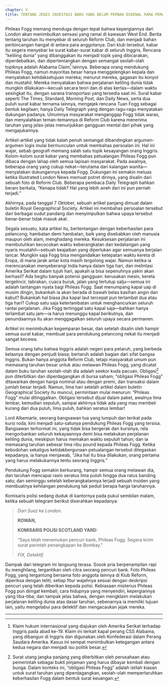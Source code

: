 ```yaml
---
chapter: V
title: TENTANG JENIS INVESTASI BARU YANG BELUM PERNAH DIKENAL PARA PEMAIN SAHAM DI BURSA
---
```


Phileas Fogg memang menduga dengan tepat bahwa kepergiannya dari London akan menimbulkan sensasi yang ramai di kawasan West End. Berita tentang taruhan itu menyebar di seluruh Reform Club, dan menjadi bahan perbincangan hangat di antara para anggotanya. Dari klub tersebut, kabar itu segera menyebar ke surat kabar-surat kabar di seluruh Inggris. Rencana "keliling dunia" yang dibanggakan itu menjadi topik yang dibicarakan, diperdebatkan, dan dipertentangkan dengan semangat seolah-olah topiknya adalah Alabama Claim[^1] lainnya. Beberapa orang mendukung Phileas Fogg, namun mayoritas besar hanya menggelengkan kepala dan menyatakan ketidaksetujuan mereka; menurut mereka, gagasan itu konyol dan mustahil. Mereka menyatakan bahwa perjalanan keliling dunia tidak mungkin dilakukan—kecuali secara teori dan di atas kertas—dalam waktu sesingkat itu, dengan sarana transportasi yang tersedia saat ini. Surat kabar seperti The Times, Standard, Morning Post, dan Daily News, serta dua puluh surat kabar ternama lainnya, mengejek rencana Tuan Fogg sebagai bentuk kegilaan; hanya Daily Telegraph yang dengan ragu-ragu menyatakan dukungan padanya. Umumnya masyarakat menganggap Fogg tidak waras, dan menyalahkan teman-temannya di Reform Club karena menerima taruhan yang jelas-jelas menunjukkan gangguan mental dari pihak yang mengajukannya.

Artikel-artikel yang tidak kalah penuh semangat dibandingkan argumen-argumen logis mulai bermunculan untuk membahas persoalan ini. Hal ini wajar, sebab geografi memang salah satu topik kesayangan orang Inggris. Kolom-kolom surat kabar yang membahas petualangan Phileas Fogg pun dibaca dengan lahap oleh semua lapisan masyarakat. Pada awalnya, beberapa orang yang cukup nekat—terutama dari kalangan wanita—menyatakan dukungannya kepada Fogg. Dukungan ini semakin meluas ketika Illustrated London News memuat potret dirinya, yang disalin dari sebuah foto di Reform Club. Beberapa pembaca Daily Telegraph bahkan berani berkata, “Kenapa tidak? Hal yang lebih aneh dari ini pun pernah terjadi.”

Akhirnya, pada tanggal 7 Oktober, sebuah artikel panjang dimuat dalam buletin Royal Geographical Society. Artikel ini membahas persoalan tersebut dari berbagai sudut pandang dan menyimpulkan bahwa upaya tersebut benar-benar tidak masuk akal.

Segala sesuatu, kata artikel itu, bertentangan dengan keberhasilan para pelancong; hambatan demi hambatan, baik yang disebabkan oleh manusia maupun oleh alam, menghadang mereka. Kesuksesan perjalanan ini membutuhkan kecocokan waktu keberangkatan dan kedatangan yang nyaris mustahil—sebuah keajaiban yang diperlukan agar semuanya berjalan lancar. Mungkin saja Fogg bisa mengandalkan ketepatan waktu kereta di Eropa, di mana jarak antar kota masih tergolong wajar. Namun ketika ia merencanakan menyeberangi India hanya dalam tiga hari, dan melintasi Amerika Serikat dalam tujuh hari, apakah ia bisa sepenuhnya yakin akan berhasil? Ada begitu banyak potensi gangguan: kerusakan mesin, kereta tergelincir, tabrakan, cuaca buruk, jalan yang tertutup salju—semua ini adalah tantangan nyata bagi Phileas Fogg. Saat menumpang kapal uap di musim dingin, bukankah ia akan berada di bawah belas kasihan angin dan kabut? Bukankah hal biasa jika kapal laut tercepat pun terlambat dua atau tiga hari? Cukup satu saja keterlambatan untuk menghancurkan seluruh rantai perjalanan. Jika Fogg tertinggal satu kapal saja—bahkan hanya terlambat satu jam—ia harus menunggu kapal berikutnya, dan penundaannya itu akan menggagalkan seluruh upaya secara permanen.

Artikel ini menimbulkan kegemparan besar, dan setelah disalin oleh hampir semua surat kabar, membuat para pendukung pelancong nekat itu menjadi sangat kecewa.

Semua orang tahu bahwa Inggris adalah negeri para petaruh, yang berbeda kelasnya dengan penjudi biasa; bertaruh adalah bagian dari sifat bangsa Inggris. Bukan hanya anggota Reform Club, tetapi masyarakat umum pun memasang taruhan besar untuk atau melawan Phileas Fogg, yang dicatat dalam buku taruhan seolah-olah dia adalah seekor kuda pacuan. Obligasi[^2] pun diterbitkan dan diperdagangkan di bursa saham; “obligasi Phileas Fogg” ditawarkan dengan harga nominal atau dengan premi, dan transaksi dalam jumlah besar terjadi. Namun, lima hari setelah artikel dalam buletin Geographical Society itu muncul, permintaan mulai menurun: “Phileas Fogg” mulai ditinggalkan. Obligasi tersebut dijual dalam paket, awalnya lima lembar, kemudian sepuluh, sampai akhirnya tidak ada yang mau membeli kurang dari dua puluh, lima puluh, bahkan seratus lembar!

Lord Albemarle, seorang bangsawan tua yang lumpuh dan terikat pada kursi roda, kini menjadi satu-satunya pendukung Phileas Fogg yang tersisa. Bangsawan terhormat ini, yang tidak bisa bergerak dari kursinya, rela mengorbankan seluruh kekayaannya demi bisa melakukan perjalanan keliling dunia, meskipun harus memakan waktu sepuluh tahun; dan ia memasang taruhan sebesar lima ribu pound kepada Phileas Fogg. Ketika kebodohan sekaligus ketidakbergunaan petualangan tersebut ditegaskan kepadanya, ia hanya menjawab, “Jika hal itu bisa dilakukan, orang pertama yang harus melakukannya tentu seorang Inggris.”

Pendukung Fogg semakin berkurang, hampir semua orang melawan dia, dan taruhan mencapai rasio seratus lima puluh hingga dua ratus banding satu; dan seminggu setelah keberangkatannya terjadi sebuah insiden yang membuatnya kehilangan pendukung tak peduli berapa harga taruhannya.

Komisaris polisi sedang duduk di kantornya pada pukul sembilan malam, ketika sebuah telegram berikut diserahkan kepadanya:

> _Dari Suez ke London._
>
> **ROWAN,**
>
> **KOMISARIS POLISI SCOTLAND YARD:**
>
> “Saya telah menemukan pencuri bank, Phileas Fogg. Segera kirim surat perintah penangkapan ke Bombay.”
>
> _FIX, Detektif._

Dampak dari telegram ini langsung terasa. Sosok pria berpenampilan rapi itu menghilang, tergantikan oleh citra seorang pencuri bank. Foto Phileas Fogg, yang tergantung bersama foto anggota lainnya di Klub Reform, diperiksa dengan teliti; setiap fitur wajahnya sesuai dengan deskripsi pencuri yang telah diberikan kepada polisi. Kebiasaan misterius Phileas Fogg pun diingat kembali; cara hidupnya yang menyendiri, kepergiannya yang tiba-tiba; dan tampak jelas bahwa, dengan mengklaim melakukan perjalanan keliling dunia atas dasar taruhan, sebenarnya ia memiliki tujuan lain, yaitu mengelabui para detektif dan mengacaukan jejak mereka.

---

[^1]: Klaim hukum internasional yang diajukan oleh Amerika Serikat terhadap Inggris pada abad ke-19. Klaim ini terkait kapal perang CSS Alabama, yang dibangun di Inggris dan digunakan oleh Konfederasi dalam Perang Saudara Amerika. Kasus ini sempat menimbulkan ketegangan antara kedua negara dan menjadi isu politik besar.

[^2]: Surat utang jangka panjang yang diterbitkan oleh perusahaan atau pemerintah sebagai bukti pinjaman yang harus dibayar kembali dengan bunga. Dalam konteks ini, “obligasi Phileas Fogg” adalah istilah kiasan untuk surat taruhan yang diperdagangkan, seolah-olah mempertaruhkan keberhasilan Fogg dalam bentuk surat keuangan.
